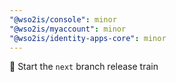 ```yaml
---
"@wso2is/console": minor
"@wso2is/myaccount": minor
"@wso2is/identity-apps-core": minor
---
```


🚀 Start the `next` branch release train
